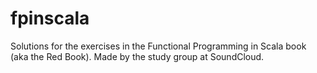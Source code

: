 # fpinscala
Solutions for the exercises in the Functional Programming in Scala book (aka the Red Book). Made by the study group at SoundCloud.
